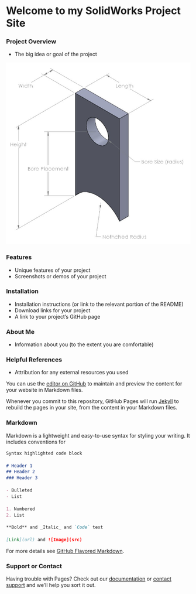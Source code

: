 # Welcome to my SolidWorks Project Site

### Project Overview
- The big idea or goal of the project

![Image](simpletab.JPG)

### Features
- Unique features of your project
- Screenshots or demos of your project

### Installation
- Installation instructions (or link to the relevant portion of the README)
- Download links for your project
- A link to your project’s GitHub page

### About Me
- Information about you (to the extent you are comfortable)

### Helpful References
- Attribution for any external resources you used













You can use the [editor on GitHub](https://github.com/lindahu123/Solidworks-Macros/edit/gh-pages/index.md) to maintain and preview the content for your website in Markdown files.

Whenever you commit to this repository, GitHub Pages will run [Jekyll](https://jekyllrb.com/) to rebuild the pages in your site, from the content in your Markdown files.




### Markdown

Markdown is a lightweight and easy-to-use syntax for styling your writing. It includes conventions for

```markdown
Syntax highlighted code block

# Header 1
## Header 2
### Header 3

- Bulleted
- List

1. Numbered
2. List

**Bold** and _Italic_ and `Code` text

[Link](url) and ![Image](src)
```

For more details see [GitHub Flavored Markdown](https://guides.github.com/features/mastering-markdown/).












### Support or Contact

Having trouble with Pages? Check out our [documentation](https://docs.github.com/categories/github-pages-basics/) or [contact support](https://github.com/contact) and we’ll help you sort it out.
